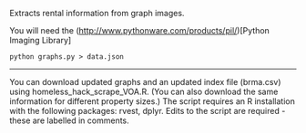 Extracts rental information from graph images.

You will need the (http://www.pythonware.com/products/pil/)[Python Imaging Library]


```
python graphs.py > data.json
```

***

You can download updated graphs and an updated index file (brma.csv) using homeless_hack_scrape_VOA.R. (You can also download the same information for different property sizes.) The script requires an R installation with the following packages: rvest, dplyr. Edits to the script are required - these are labelled in comments.
